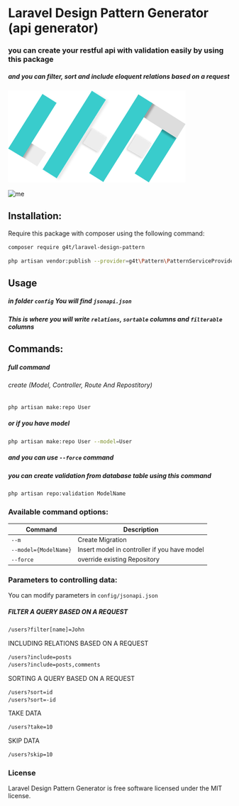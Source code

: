 # Laravel Design Pattern Generator (api generator)
### you can create your restful api with validation easily by using this package
##### and you can filter, sort and include eloquent relations based on a request

<img src="https://github.com/hussein4alaa/laravel-design-pattern-generator/blob/1.0.1/logo.png" style="width:400px;"/>


![me](https://github.com/hussein4alaa/laravel-design-pattern-generator/blob/1.0.1/image.gif)

## Installation:
Require this package with composer using the following command:

```sh
composer require g4t/laravel-design-pattern
```

```sh
php artisan vendor:publish --provider=g4t\Pattern\PatternServiceProvider 
```

## Usage
##### in folder `config` You will find `jsonapi.json`
##### This is where you will write `relations`, `sortable` columns and `filterable` columns 

## Commands:
##### full command 
###### create (Model, Controller, Route And Repostitory)
```sh
php artisan make:repo User
```
##### or if you have model 
```sh
php artisan make:repo User --model=User
```
##### and you can use `--force` command

##### you can create validation from database table using this command 
```sh
php artisan repo:validation ModelName
```


### Available command options:

Command | Description
--------- | -------
`--m` | Create Migration
`--model={ModelName}` | Insert model in controller if you have model
`--force` | override existing Repository




### Parameters to controlling data:

You can modify parameters in `config/jsonapi.json`


##### FILTER A QUERY BASED ON A REQUEST
```sh
/users?filter[name]=John
```

INCLUDING RELATIONS BASED ON A REQUEST
```sh
/users?include=posts
/users?include=posts,comments
```

SORTING A QUERY BASED ON A REQUEST
```sh
/users?sort=id
/users?sort=-id
```


TAKE DATA
```sh
/users?take=10
```


SKIP DATA
```sh
/users?skip=10
```


### License

Laravel Design Pattern Generator is free software licensed under the MIT license.
